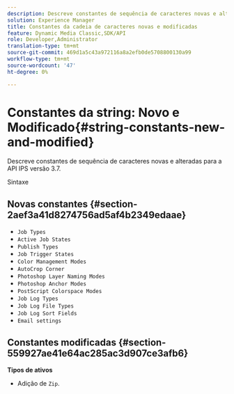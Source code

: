 ```yaml
---
description: Descreve constantes de sequência de caracteres novas e alteradas para a API IPS versão 3.7.
solution: Experience Manager
title: Constantes da cadeia de caracteres novas e modificadas
feature: Dynamic Media Classic,SDK/API
role: Developer,Administrator
translation-type: tm+mt
source-git-commit: 469d1a5c43a972116a8a2efb0de5708800130a99
workflow-type: tm+mt
source-wordcount: '47'
ht-degree: 0%

---
```



# Constantes da string: Novo e Modificado{#string-constants-new-and-modified}

Descreve constantes de sequência de caracteres novas e alteradas para a API IPS versão 3.7.

Sintaxe

## Novas constantes {#section-2aef3a41d8274756ad5af4b2349edaae}

* `Job Types`
* `Active Job States`
* `Publish Types`
* `Job Trigger States`
* `Color Management Modes`
* `AutoCrop Corner`
* `Photoshop Layer Naming Modes`
* `Photoshop Anchor Modes`
* `PostScript Colorspace Modes`
* `Job Log Types`
* `Job Log File Types`
* `Job Log Sort Fields`
* `Email settings`

## Constantes modificadas {#section-559927ae41e64ac285ac3d907ce3afb6}

**Tipos de ativos**

* Adição de `Zip`.


